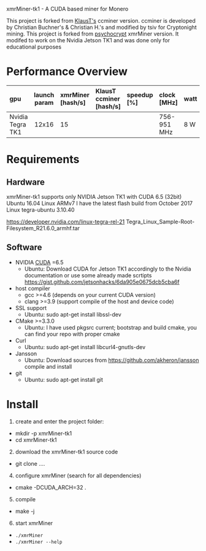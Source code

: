 xmrMiner-tk1 - A CUDA based miner for Monero

This project is forked from [KlausT's](https://github.com/KlausT/ccminer-cryptonight) ccminer version.
ccminer is developed by Christian Buchner's &amp; Christian H.'s and modified by tsiv for Cryptonight mining.
This project is forked from [psychocrypt](https://github.com/xmrMiner/xmrMiner) xmrMiner version. 
It modifed to work on the Nvidia Jetson TK1 and was done only for educational purposes 

# Performance Overview

gpu | launch param | xmrMiner [hash/s] | KlausT ccminer [hash/s] | speedup [%] | clock [MHz] | watt
:---|:------------:|:------------------|:------------------------|:------------|:------------|----
Nvidia Tegra TK1 | 12x16 | 15 |  |  |756-951 MHz |8 W | 


# Requirements

## Hardware

xmrMiner-tk1 supports only NVIDIA Jetson TK1 with CUDA 6.5 (32bit) Ubuntu 16.04 Linux ARMv7 
I have the latest flash build from October 2017 Linux tegra-ubuntu 3.10.40 

https://developer.nvidia.com/linux-tegra-rel-21
Tegra_Linux_Sample-Root-Filesystem_R21.6.0_armhf.tar


## Software
- NVIDIA [CUDA](https://developer.nvidia.com/cuda-downloads) =6.5
  - Ubuntu: Download CUDA for Jetson TK1 accordingly to the Nvidia documentation or use some already made scrtipts 
            https://gist.github.com/jetsonhacks/6da905e0675dcb5cba6f 
- host compiler
  - gcc >=4.6 (depends on your current CUDA version)
  - clang >=3.9 (support compile of the host and device code)
- SSL support
  - Ubuntu: sudo apt-get install libssl-dev
- CMake >=3.3.0
  - Ubuntu: I have used pkgsrc current; bootstrap and build cmake, you can find your repo with proper cmake
- Curl
  - Ubuntu: sudo apt-get install libcurl4-gnutls-dev
- Jansson
  - Ubuntu: Download sources from https://github.com/akheron/jansson compile and install  
- git
  - Ubuntu: sudo apt-get install git

# Install

1. create and enter the project folder:
  - mkdir -p xmrMiner-tk1
  - cd xmrMiner-tk1
2. download the xmrMiner-tk1 source code
  - git clone ....
4. configure xmrMiner (search for all dependencies) 
  - cmake -DCUDA_ARCH=32 . 
5. compile
  - make -j 
6. start xmrMiner
  - `./xmrMiner`
  - `./xmrMiner --help`

